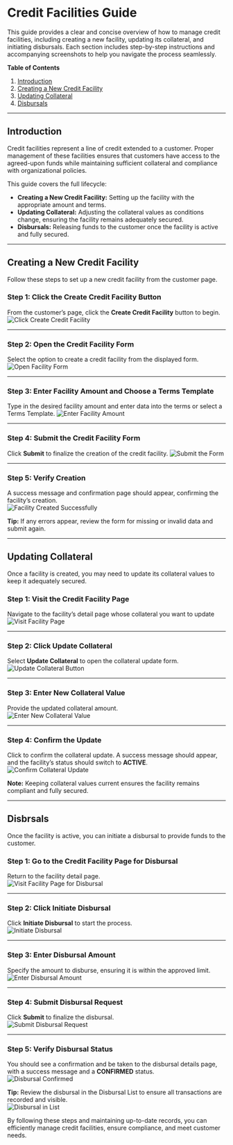 # Credit Facilities Guide

This guide provides a clear and concise overview of how to manage credit facilities, including creating a new facility, updating its collateral, and initiating disbursals. Each section includes step-by-step instructions and accompanying screenshots to help you navigate the process seamlessly.

**Table of Contents**  
1. [Introduction](#introduction)  
2. [Creating a New Credit Facility](#creating-a-new-credit-facility)  
3. [Updating Collateral](#updating-collateral)  
4. [Disbursals](#disbursals)

---

## Introduction

Credit facilities represent a line of credit extended to a customer. Proper management of these facilities ensures that customers have access to the agreed-upon funds while maintaining sufficient collateral and compliance with organizational policies.

This guide covers the full lifecycle:  
- **Creating a New Credit Facility:** Setting up the facility with the appropriate amount and terms.  
- **Updating Collateral:** Adjusting the collateral values as conditions change, ensuring the facility remains adequately secured.  
- **Disbursals:** Releasing funds to the customer once the facility is active and fully secured.

---

## Creating a New Credit Facility

Follow these steps to set up a new credit facility from the customer page.

### Step 1: Click the Create Credit Facility Button  
From the customer’s page, click the **Create Credit Facility** button to begin.
![Click Create Credit Facility](./screenshots/credit-facilities.cy.ts/1_click_create_credit_facility_button.png)

---

<!-- new-page -->

### Step 2: Open the Credit Facility Form  
Select the option to create a credit facility from the displayed form.  
![Open Facility Form](./screenshots/credit-facilities.cy.ts/2_open_credit_facility_form.png)

---

<!-- new-page -->

### Step 3: Enter Facility Amount and Choose a Terms Template
Type in the desired facility amount and enter data into the terms or select a Terms Template.
![Enter Facility Amount](./screenshots/credit-facilities.cy.ts/3_enter_facility_amount.png)

---

<!-- new-page -->

### Step 4: Submit the Credit Facility Form  
Click **Submit** to finalize the creation of the credit facility. 
![Submit the Form](./screenshots/credit-facilities.cy.ts/4_submit_credit_facility_form.png)

---

<!-- new-page -->

### Step 5: Verify Creation  
A success message and confirmation page should appear, confirming the facility’s creation.  
![Facility Created Successfully](./screenshots/credit-facilities.cy.ts/5_credit_facility_created_success.png)

**Tip:** If any errors appear, review the form for missing or invalid data and submit again.

---

<!-- new-page -->

## Updating Collateral

Once a facility is created, you may need to update its collateral values to keep it adequately secured.

### Step 1: Visit the Credit Facility Page  
Navigate to the facility’s detail page whose collateral you want to update
![Visit Facility Page](./screenshots/credit-facilities.cy.ts/6_visit_credit_facility_page.png)

---

<!-- new-page -->

### Step 2: Click Update Collateral  
Select **Update Collateral** to open the collateral update form.  
![Update Collateral Button](./screenshots/credit-facilities.cy.ts/7_click_update_collateral_button.png)

---

<!-- new-page -->

### Step 3: Enter New Collateral Value  
Provide the updated collateral amount.  
![Enter New Collateral Value](./screenshots/credit-facilities.cy.ts/8_enter_new_collateral_value.png)

---

<!-- new-page -->

### Step 4: Confirm the Update  
Click to confirm the collateral update. A success message should appear, and the facility’s status should switch to **ACTIVE**.  
![Confirm Collateral Update](./screenshots/credit-facilities.cy.ts/9_confirm_collateral_update.png)

**Note:** Keeping collateral values current ensures the facility remains compliant and fully secured.

---

<!-- new-page -->

## Disbrsals

Once the facility is active, you can initiate a disbursal to provide funds to the customer.

### Step 1: Go to the Credit Facility Page for Disbursal  
Return to the facility detail page.  
![Visit Facility Page for Disbursal](./screenshots/credit-facilities.cy.ts/11_visit_credit_facility_page_for_disbursal.png)

---

<!-- new-page -->

### Step 2: Click Initiate Disbursal  
Click **Initiate Disbursal** to start the process.  
![Initiate Disbursal](./screenshots/credit-facilities.cy.ts/12_click_initiate_disbursal_button.png)

---

<!-- new-page -->

### Step 3: Enter Disbursal Amount  
Specify the amount to disburse, ensuring it is within the approved limit.  
![Enter Disbursal Amount](./screenshots/credit-facilities.cy.ts/13_enter_disbursal_amount.png)

---

<!-- new-page -->

### Step 4: Submit Disbursal Request  
Click **Submit** to finalize the disbursal.  
![Submit Disbursal Request](./screenshots/credit-facilities.cy.ts/14_submit_disbursal_request.png)

---

<!-- new-page -->

### Step 5: Verify Disbursal Status  
You should see a confirmation and be taken to the disbursal details page, with a success message and a **CONFIRMED** status.  
![Disbursal Confirmed](./screenshots/credit-facilities.cy.ts/17_verify_disbursal_status_confirmed.png)

**Tip:** Review the disbursal in the Disbursal List to ensure all transactions are recorded and visible.  
![Disbursal in List](./screenshots/credit-facilities.cy.ts/18_disbursal_in_list.png)

By following these steps and maintaining up-to-date records, you can efficiently manage credit facilities, ensure compliance, and meet customer needs.
